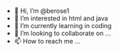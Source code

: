 - 👋 Hi, I’m @berose1
- 👀 I’m interested in html and java
- 🌱 I’m currently learning in coding
- 💞️ I’m looking to collaborate on ...
- 📫 How to reach me ...

<!---
berose1/berose1 is a ✨ special ✨ repository because its `README.md` (this file) appears on your GitHub profile.
You can click the Preview link to take a look at your changes.
--->
